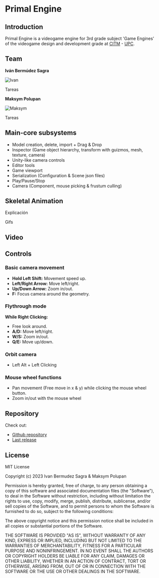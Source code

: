 # Primal Engine

## Introduction

Primal Engine is a videogame engine for 3rd grade subject 'Game Engines' of the videogame design and development grade at [CITM](https://www.citm.upc.edu/) - [UPC](https://www.upc.edu/ca).

## Team

**Iván Bermúdez Sagra**

![Ivan](https://github.com/Maksym203/PrimalEngine/assets/99950357/06fab285-dccd-4691-a114-78c96f71b093)

Tareas

**Maksym Polupan**

![Maksym](https://github.com/Maksym203/PrimalEngine/assets/99950357/e4c2f7b0-2f04-41c3-9da0-a85f7c149c2b)

Tareas

## Main-core subsystems

* Model creation, delete, import + Drag & Drop
* Inspector (Game object hierarchy, transform with guizmos, mesh, texture, camera)
* Unity-like camera controls
* Editor tools
* Game viewport
* Serialization (Configuration & Scene json files)
* Play/Pause/Stop
* Camera (Component, mouse picking & frustum culling)

## Skeletal Animation

Explicación

Gifs

## Video

## Controls

### Basic camera movement
* **Hold Left Shift:** Movement speed up.
* **Left/Right Arrow:** Move left/right.
* **Up/Down Arrow:** Zoom in/out.
* **F:** Focus camera around the geometry.

### Flythrough mode
**While Right Clicking:**
* Free look around.
* **A/D:** Move left/right.
* **W/S:** Zoom in/out.
* **Q/E:** Move up/down.

### Orbit camera
* Left Alt + Left Clicking

### Mouse wheel functions
* Pan movement (Free move in x & y) while clicking the mouse wheel button.
* Zoom in/out with the mouse wheel

## Repository

Check out:

* [Github repository](https://github.com/Maksym203/PrimalEngine)
* [Last release](https://github.com/IvanBSupc/Primal_Engine/releases/tag/v0.2)

## License

MIT License

Copyright (c) 2023 Ivan Bermudez Sagra & Maksym Polupan

Permission is hereby granted, free of charge, to any person obtaining a copy
of this software and associated documentation files (the "Software"), to deal
in the Software without restriction, including without limitation the rights
to use, copy, modify, merge, publish, distribute, sublicense, and/or sell
copies of the Software, and to permit persons to whom the Software is
furnished to do so, subject to the following conditions:

The above copyright notice and this permission notice shall be included in all
copies or substantial portions of the Software.

THE SOFTWARE IS PROVIDED "AS IS", WITHOUT WARRANTY OF ANY KIND, EXPRESS OR
IMPLIED, INCLUDING BUT NOT LIMITED TO THE WARRANTIES OF MERCHANTABILITY,
FITNESS FOR A PARTICULAR PURPOSE AND NONINFRINGEMENT. IN NO EVENT SHALL THE
AUTHORS OR COPYRIGHT HOLDERS BE LIABLE FOR ANY CLAIM, DAMAGES OR OTHER
LIABILITY, WHETHER IN AN ACTION OF CONTRACT, TORT OR OTHERWISE, ARISING FROM,
OUT OF OR IN CONNECTION WITH THE SOFTWARE OR THE USE OR OTHER DEALINGS IN THE
SOFTWARE.
